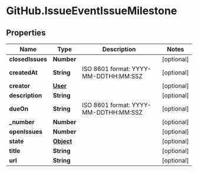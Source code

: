 # GitHub.IssueEventIssueMilestone

## Properties

Name | Type | Description | Notes
------------ | ------------- | ------------- | -------------
**closedIssues** | **Number** |  | [optional] 
**createdAt** | **String** | ISO 8601 format: YYYY-MM-DDTHH:MM:SSZ | [optional] 
**creator** | [**User**](User.md) |  | [optional] 
**description** | **String** |  | [optional] 
**dueOn** | **String** | ISO 8601 format: YYYY-MM-DDTHH:MM:SSZ | [optional] 
**_number** | **Number** |  | [optional] 
**openIssues** | **Number** |  | [optional] 
**state** | [**Object**](.md) |  | [optional] 
**title** | **String** |  | [optional] 
**url** | **String** |  | [optional] 


